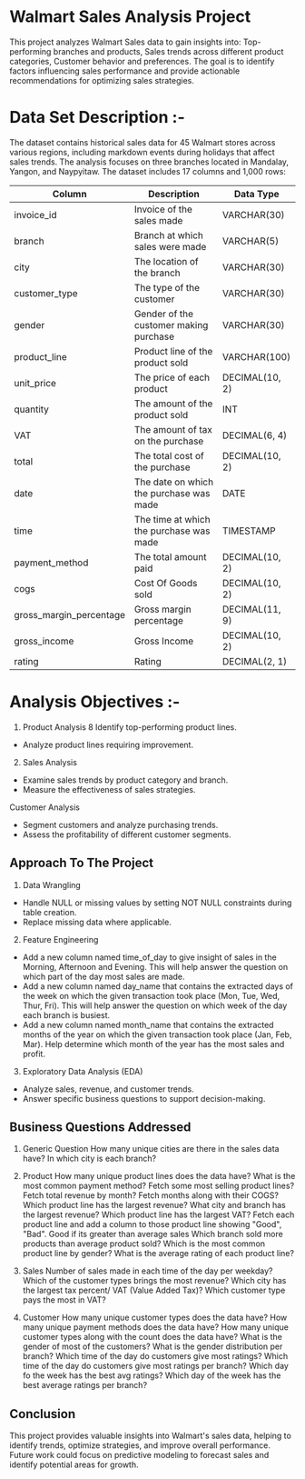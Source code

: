 # Walmart Sales Analysis Project

This project analyzes Walmart Sales data to gain insights into: Top-performing branches and products, Sales trends across different product categories, Customer behavior and preferences. The goal is to identify factors influencing sales performance and provide actionable recommendations for optimizing sales strategies.

# Data Set Description :-

The dataset contains historical sales data for 45 Walmart stores across various regions, including markdown events during holidays that affect sales trends. The analysis focuses on three branches located in Mandalay, Yangon, and Naypyitaw. The dataset includes 17 columns and 1,000 rows:

| Column                 | Description                             | Data Type      |
|------------------------|-----------------------------------------|----------------|
| invoice_id             | Invoice of the sales made               | VARCHAR(30)    |
| branch                 | Branch at which sales were made         | VARCHAR(5)     |
| city                   | The location of the branch              | VARCHAR(30)    |
| customer_type          | The type of the customer                | VARCHAR(30)    |
| gender                 | Gender of the customer making purchase  | VARCHAR(30)    |
| product_line           | Product line of the product sold        | VARCHAR(100)   |
| unit_price             | The price of each product               | DECIMAL(10, 2) |
| quantity               | The amount of the product sold          | INT            |
| VAT                    | The amount of tax on the purchase       | DECIMAL(6, 4)  |
| total                  | The total cost of the purchase          | DECIMAL(10, 2) |
| date                   | The date on which the purchase was made | DATE           |
| time                   | The time at which the purchase was made | TIMESTAMP      |
| payment_method         | The total amount paid                   | DECIMAL(10, 2) |
| cogs                   | Cost Of Goods sold                      | DECIMAL(10, 2) |
| gross_margin_percentage| Gross margin percentage                 | DECIMAL(11, 9) |
| gross_income           | Gross Income                            | DECIMAL(10, 2) |
| rating                 | Rating                                  | DECIMAL(2, 1)  |


# Analysis Objectives :-

1. Product Analysis
8 Identify top-performing product lines.
* Analyze product lines requiring improvement.

2. Sales Analysis
* Examine sales trends by product category and branch.
* Measure the effectiveness of sales strategies.

Customer Analysis
* Segment customers and analyze purchasing trends.
* Assess the profitability of different customer segments.


## Approach To The Project

1. Data Wrangling
* Handle NULL or missing values by setting NOT NULL constraints during table creation.
* Replace missing data where applicable.

2. Feature Engineering
* Add a new column named time_of_day to give insight of sales in the Morning, Afternoon and Evening. This will help answer the question on which part of the day most sales are made.
* Add a new column named day_name that contains the extracted days of the week on which the given transaction took place (Mon, Tue, Wed, Thur, Fri). This will help answer the question on which week of the day each branch is busiest.
* Add a new column named month_name that contains the extracted months of the year on which the given transaction took place (Jan, Feb, Mar). Help determine which month of the year has the most sales and profit.

3. Exploratory Data Analysis (EDA)
* Analyze sales, revenue, and customer trends.
* Answer specific business questions to support decision-making.


## Business Questions Addressed

1. Generic Question
How many unique cities are there in the sales data have?
In which city is each branch?

2. Product
How many unique product lines does the data have?
What is the most common payment method?
Fetch some most selling product lines?
Fetch total revenue by month?
Fetch months along with their COGS?
Which product line has the largest revenue?
What city and branch has the largest revenue?
Which product line has the largest VAT?
Fetch each product line and add a column to those product line showing "Good", "Bad". Good if its greater than average sales
Which branch sold more products than average product sold?
Which is the most common product line by gender?
What is the average rating of each product line?

3. Sales
Number of sales made in each time of the day per weekday?
Which of the customer types brings the most revenue?
Which city has the largest tax percent/ VAT (Value Added Tax)?
Which customer type pays the most in VAT?

4. Customer
How many unique customer types does the data have?
How many unique payment methods does the data have?
How many unique customer types along with the count does the data have?
What is the gender of most of the customers?
What is the gender distribution per branch?
Which time of the day do customers give most ratings?
Which time of the day do customers give most ratings per branch?
Which day fo the week has the best avg ratings?
Which day of the week has the best average ratings per branch?


## Conclusion
This project provides valuable insights into Walmart's sales data, helping to identify trends, optimize strategies, and improve overall performance. Future work could focus on predictive modeling to forecast sales and identify potential areas for growth.


